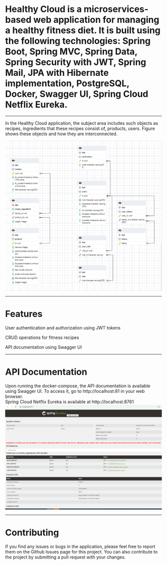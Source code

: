 # Healthy Cloud is a microservices-based web application for managing a healthy fitness diet. It is built using the following technologies: Spring Boot, Spring MVC, Spring Data, Spring Security with JWT, Spring Mail, JPA with Hibernate implementation, PostgreSQL, Docker, Swagger UI, Spring Cloud Netflix Eureka.
_____________________________________________________ 
 In the Healthy Cloud application, the subject area includes such objects as recipes, ingredients that these recipes consist of, products, users. Figure shows these objects and how they are interconnected.

![img.png](img.png)
_____________________________________________________

# Features

User authentication and authorization using JWT tokens

CRUD operations for fitness recipes 

API documentation using Swagger UI 

_____________________________________________________

# API Documentation

Upon running the docker-compose, the API documentation is available using Swagger UI. To access it, go to http://localhost:81 in your web browser.  
Spring Cloud Netflix Eureka is available at http://localhost:8761  
![img_1.png](img_1.png)
_____________________________________________________

# Contributing

If you find any issues or bugs in the application, please feel free to report them on the Github Issues page for this project. You can also contribute to the project by submitting a pull request with your changes.
